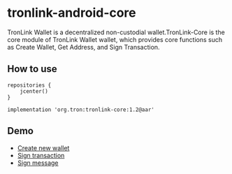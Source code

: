 # tronlink-android-core

TronLink Wallet is a decentralized non-custodial wallet.TronLink-Core is the core module of TronLink Wallet wallet, which provides core functions such as Create Wallet, Get Address, and Sign Transaction.

## How to use

```
repositories {
    jcenter()
}

implementation 'org.tron:tronlink-core:1.2@aar'
```

## Demo

- [Create new wallet](./core/src/test/java)
- [Sign transaction](./core/src/test/java)
- [Sign message](./core/src/test/java)

